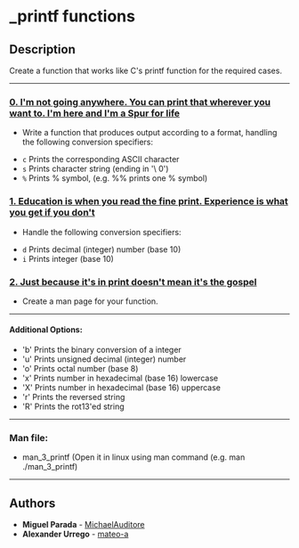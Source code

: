 
# _printf functions

## Description
Create a function that works like C's printf function for the required cases.

---

### [0. I'm not going anywhere. You can print that wherever you want to. I'm here and I'm a Spur for life](./_printf.c)
* Write a function that produces output according to a format, handling the following conversion specifiers:

-   `c` Prints the corresponding ASCII character
-   `s` Prints character string (ending in '\ 0')
-   `%` Prints % symbol, (e.g. %% prints one % symbol)


### [1. Education is when you read the fine print. Experience is what you get if you don't](./_printf.c)
* Handle the following conversion specifiers:
-   `d` Prints decimal (integer) number (base 10)
-   `i` Prints integer (base 10)


### [2. Just because it's in print doesn't mean it's the gospel](./man_3_printf)
* Create a man page for your function.

---

#### Additional Options:
-   'b' Prints the binary conversion of a integer
-   'u' Prints unsigned decimal (integer) number
-   'o' Prints octal number (base 8)
-   'x' Prints number in hexadecimal (base 16) lowercase
-   'X' Prints number in hexadecimal (base 16) uppercase
-   'r' Prints the reversed string
-   'R' Prints the rot13'ed string

---

### Man file:

-   man_3_printf (Open it in linux using man command (e.g. man ./man_3_printf)

---

## Authors
* **Miguel Parada** - [MichaelAuditore](https://github.com/MichaelAuditore)
*  **Alexander Urrego** - [mateo-a](https://github.com/mateo-a)